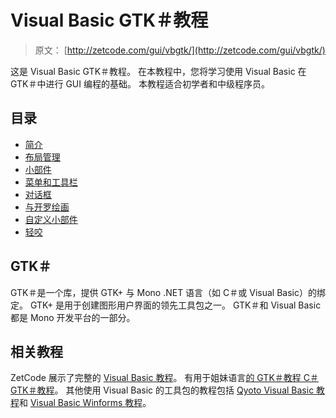 # Visual Basic GTK＃教程

> 原文： [http://zetcode.com/gui/vbgtk/](http://zetcode.com/gui/vbgtk/)

这是 Visual Basic GTK＃教程。 在本教程中，您将学习使用 Visual Basic 在 GTK＃中进行 GUI 编程的基础。 本教程适合初学者和中级程序员。

## 目录



*   [简介](introduction/)
*   [布局管理](layoutmanagement/)
*   [小部件](widgets/)
*   [菜单和工具栏](menustoolbars/)
*   [对话框](dialogs/)
*   [与开罗绘画](painting/)
*   [自定义小部件](customwidget/)
*   [轻咬](nibbles/)



## GTK＃

GTK＃是一个库，提供 GTK+ 与 Mono .NET 语言（如 C＃或 Visual Basic）的绑定。 GTK+ 是用于创建图形用户界面的领先工具包之一。 GTK＃和 Visual Basic 都是 Mono 开发平台的一部分。

## 相关教程

ZetCode 展示了完整的 [Visual Basic 教程](/lang/visualbasic/)。 有用于姐妹语言[的 GTK＃教程 C＃GTK＃教程](/gui/gtksharp/)。 其他使用 Visual Basic 的工具包的教程包括 [Qyoto Visual Basic 教程](/gui/vbqyoto/)和 [Visual Basic Winforms 教程](/gui/vbwinforms/)。